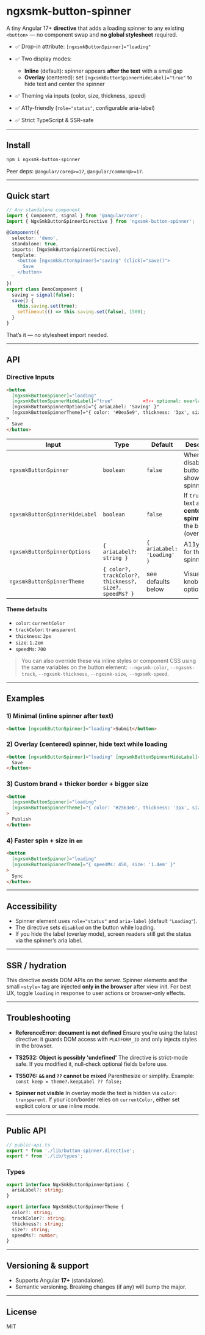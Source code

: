 # ngxsmk-button-spinner

A tiny Angular 17+ **directive** that adds a loading spinner to any existing `<button>` — no component swap and **no global stylesheet** required.

* ✅ Drop-in attribute: `[ngxsmkButtonSpinner]="loading"`
* ✅ Two display modes:

  * **Inline** (default): spinner appears **after the text** with a small gap
  * **Overlay** (centered): set `[ngxsmkButtonSpinnerHideLabel]="true"` to hide text and center the spinner
* ✅ Theming via inputs (color, size, thickness, speed)
* ✅ A11y-friendly (`role="status"`, configurable aria-label)
* ✅ Strict TypeScript & SSR-safe

---

## Install

```bash
npm i ngxsmk-button-spinner
```

Peer deps: `@angular/core@>=17`, `@angular/common@>=17`.

---

## Quick start

```ts
// Any standalone component
import { Component, signal } from '@angular/core';
import { NgxSmkButtonSpinnerDirective } from 'ngxsmk-button-spinner';

@Component({
  selector: 'demo',
  standalone: true,
  imports: [NgxSmkButtonSpinnerDirective],
  template: `
    <button [ngxsmkButtonSpinner]="saving" (click)="save()">
      Save
    </button>
  `
})
export class DemoComponent {
  saving = signal(false);
  save() {
    this.saving.set(true);
    setTimeout(() => this.saving.set(false), 1500);
  }
}
```

That’s it — no stylesheet import needed.

---

## API

### Directive Inputs

```html
<button
  [ngxsmkButtonSpinner]="loading"
  [ngxsmkButtonSpinnerHideLabel]="true"           <!-- optional: overlay mode -->
  [ngxsmkButtonSpinnerOptions]="{ ariaLabel: 'Saving' }"
  [ngxsmkButtonSpinnerTheme]="{ color: '#0ea5e9', thickness: '3px', size: '20px', speedMs: 500 }"
>
  Save
</button>
```

| Input                          | Type                                                   | Default                    | Description                                                              |
| ------------------------------ | ------------------------------------------------------ | -------------------------- | ------------------------------------------------------------------------ |
| `ngxsmkButtonSpinner`          | `boolean`                                              | `false`                    | When `true`, disables the button and shows the spinner.                  |
| `ngxsmkButtonSpinnerHideLabel` | `boolean`                                              | `false`                    | If `true`, hides text and **centers spinner** over the button (overlay). |
| `ngxsmkButtonSpinnerOptions`   | `{ ariaLabel?: string }`                               | `{ ariaLabel: 'Loading' }` | A11y label for the spinner.                                              |
| `ngxsmkButtonSpinnerTheme`     | `{ color?, trackColor?, thickness?, size?, speedMs? }` | see defaults below         | Visual/theme knobs, all optional.                                        |

#### Theme defaults

* `color`: `currentColor`
* `trackColor`: `transparent`
* `thickness`: `2px`
* `size`: `1.2em`
* `speedMs`: `700`

> You can also override these via inline styles or component CSS using the same variables on the button element: `--ngxsmk-color`, `--ngxsmk-track`, `--ngxsmk-thickness`, `--ngxsmk-size`, `--ngxsmk-speed`.

---

## Examples

### 1) Minimal (inline spinner after text)

```html
<button [ngxsmkButtonSpinner]="loading">Submit</button>
```

### 2) Overlay (centered) spinner, hide text while loading

```html
<button [ngxsmkButtonSpinner]="loading" [ngxsmkButtonSpinnerHideLabel]="true">
  Save
</button>
```

### 3) Custom brand + thicker border + bigger size

```html
<button
  [ngxsmkButtonSpinner]="loading"
  [ngxsmkButtonSpinnerTheme]="{ color: '#2563eb', thickness: '3px', size: '22px' }"
>
  Publish
</button>
```

### 4) Faster spin + size in `em`

```html
<button
  [ngxsmkButtonSpinner]="loading"
  [ngxsmkButtonSpinnerTheme]="{ speedMs: 450, size: '1.4em' }"
>
  Sync
</button>
```

---

## Accessibility

* Spinner element uses `role="status"` and `aria-label` (default `"Loading"`).
* The directive sets `disabled` on the button while loading.
* If you hide the label (overlay mode), screen readers still get the status via the spinner’s aria label.

---

## SSR / hydration

This directive avoids DOM APIs on the server. Spinner elements and the small `<style>` tag are injected **only in the browser** after view init. For best UX, toggle `loading` in response to user actions or browser-only effects.

---

## Troubleshooting

* **ReferenceError: document is not defined**
  Ensure you’re using the latest directive: it guards DOM access with `PLATFORM_ID` and only injects styles in the browser.

* **TS2532: Object is possibly 'undefined'**
  The directive is strict-mode safe. If you modified it, null‑check optional fields before use.

* **TS5076: `&&` and `??` cannot be mixed**
  Parenthesize or simplify. Example: `const keep = theme?.keepLabel ?? false;`

* **Spinner not visible**
  In overlay mode the text is hidden via `color: transparent`. If your icon/border relies on `currentColor`, either set explicit colors or use inline mode.

---

## Public API

```ts
// public-api.ts
export * from './lib/button-spinner.directive';
export * from './lib/types';
```

### Types

```ts
export interface NgxSmkButtonSpinnerOptions {
  ariaLabel?: string;
}

export interface NgxSmkButtonSpinnerTheme {
  color?: string;
  trackColor?: string;
  thickness?: string;
  size?: string;
  speedMs?: number;
}
```

---

## Versioning & support

* Supports Angular **17+** (standalone).
* Semantic versioning. Breaking changes (if any) will bump the major.

---

## License

MIT
